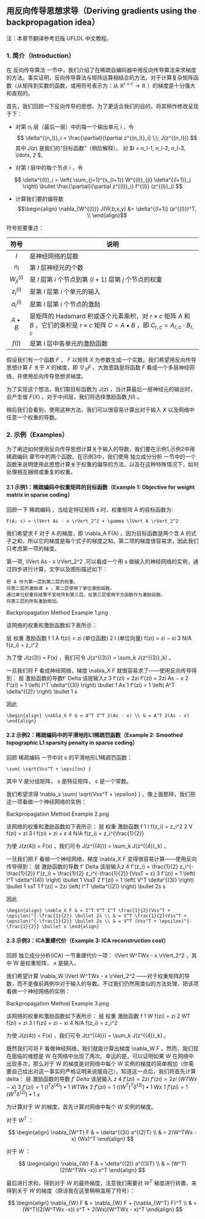 ## 用反向传导思想求导（Deriving gradients using the backpropagation idea）

注：本章节翻译参考旧版 UFLDL 中文教程。

### 1. 简介（Introduction）

在 反向传导算法 一节中，我们介绍了在稀疏自编码器中用反向传导算法来求梯度的方法。事实证明，反向传导算法与矩阵运算相结合的方法，对于计算复杂矩阵函数（从矩阵到实数的函数，或用符号表示为：从 $\mathbb{R}^{r \times c} \rightarrow \mathbb{R}$ ）的梯度是十分强大和直观的。

首先，我们回顾一下反向传导的思想，为了更适合我们的目的，将其稍作修改呈现于下：

* 对第 $n_l$ 层（最后一层）中的每一个输出单元 $i$ ，令
$$
\delta^{(n_l)}_i = \frac{\partial}{\partial z^{(n_l)}_i} \;\; J(z^{(n_l)})
$$
其中 $J(z)$ 是我们的“目标函数”（稍后解释）。
对 $l = n_l-1, n_l-2, n_l-3, \ldots, 2 $,

* 对第 $l$ 层中的每个节点 $i$ ，令

$$
\delta^{(l)}_i = \left( \sum_{j=1}^{s_{l+1}} W^{(l)}_{ji} \delta^{(l+1)}_j \right) \bullet \frac{\partial}{\partial z^{(l)}_i} f^{(l)} (z^{(l)}_i)
$$

* 计算我们要的偏导数
$$\begin{align}
\nabla_{W^{(l)}} J(W,b;x,y) &= \delta^{(l+1)} (a^{(l)})^T, \\
\end{align}$$

符号扼要重述：

|符号 |说明 |
| :------------: |---------------------------------------|
| $l$            | 是神经网络的层数|
| $n_l$          | 第 $l$ 层神经元的个数|
| $W^{(l)}_{ji}$ |是 $l$ 层第 $i$ 个节点到第 $(l + 1)$ 层第 $j$ 个节点的权重|
| $z^{(l)}_i$    |是第 $l$ 层第 $i$ 个单元的输入|
| $a^{(l)}_i$    |是第 $l$ 层第 $i$ 个节点的激励|
| $A \bullet B$  |是矩阵的 Hadamard 积或逐个元素乘积，对 $r \times c$ 矩阵 $A$ 和 $B$ ，它们的乘积是 $r \times c$ 矩阵 $C = A \bullet B$ ，即 $C_{r, c} = A_{r, c} \cdot B_{r, c}$ |
| $f(l)$         | 是第 $l$ 层中各单元的激励函数 |

假设我们有一个函数 $F$ ， $F$ 以矩阵 $X$ 为参数生成一个实数。我们希望用反向传导思想计算 $F$ 关于 $X$ 的梯度，即 $\nabla_X F$ 。大致思路是将函数 $F$ 看成一个多层神经网络，并使用反向传导思想求梯度。

为了实现这个想法，我们取目标函数为 $J(z)$ ，当计算最后一层神经元的输出时，会产生值 $F(X)$ 。对于中间层，我们将选择激励函数 $f(l)$ 。

稍后我们会看到，使用这种方法，我们可以很容易计算出对于输入 $X$ 以及网络中任意一个权重的导数。


### 2. 示例（Examples）

为了阐述如何使用反向传导思想计算关于输入的导数，我们要在示例1,示例2中用 稀疏编码 章节中的两个函数。在示例3中，我们使用 独立成分分析 一节中的一个函数来说明使用此思想计算关于权重的偏导的方法，以及在这种特殊情况下，如何处理相互捆绑或重复的权重。


#### 2.1 示例1：稀疏编码中权重矩阵的目标函数（Example 1: Objective for weight matrix in sparse coding）

回顾一下 稀疏编码 ，当给定特征矩阵 s 时，权重矩阵 A 的目标函数为:

    F(A; s) = \lVert As - x \rVert_2^2 + \gamma \lVert A \rVert_2^2 


我们希望求 F 对于 A 的梯度，即 \nabla_A F(A) 。因为目标函数是两个含 A 的式子之和，所以它的梯度是每个式子的梯度之和。第二项的梯度很容易求，因此我们只考虑第一项的梯度。


第一项, \lVert As - x \rVert_2^2 ,可以看成一个用 s 做输入的神经网络的实例，通过四步进行计算，文字以及图形描述如下：

    把 A 作为第一层到第二层的权重。
    将第二层的激励减 x ，第二层使用了单位激励函数。
    通过单位权重将结果不变地传到第三层。在第三层使用平方函数作为激励函数。
    将第三层的所有激励相加。 

Backpropagation Method Example 1.png


该网络的权重和激励函数如下表所示： 

层	权重	激励函数 f
1 	A 	f(zi) = zi (单位函数)
2 	I (单位向量) 	f(zi) = zi − xi
3 	N/A 	f(z_i) = z_i^2

为了使 J(z(3)) = F(x) ，我们可令 J(z^{(3)}) = \sum_k J(z^{(3)}_k) 。

一旦我们将 F 看成神经网络，梯度 \nabla_X F 就很容易求了——使用反向传导得到：
层	激励函数的导数f'	Delta	该层输入z
3 	f'(zi) = 2zi 	f'(zi) = 2zi 	As − x
2 	f'(zi) = 1 	\left( I^T \delta^{(3)} \right) \bullet 1 	As
1 	f'(zi) = 1 	\left( A^T \delta^{(2)} \right) \bullet 1 	s


因此

    \begin{align} \nabla_X F & = A^T I^T 2(As - x) \\ & = A^T 2(As - x) \end{align} 


#### 2.2 示例2：稀疏编码中的平滑地形L1稀疏罚函数（Example 2: Smoothed topographic L1 sparsity penalty in sparse coding）

回顾 稀疏编码 一节中对 s 的平滑地形L1稀疏罚函数：

    \sum{ \sqrt{Vss^T + \epsilon} } 

其中 V 是分组矩阵， s 是特征矩阵， ε 是一个常数。

我们希望求得 \nabla_s \sum{ \sqrt{Vss^T + \epsilon} } 。像上面那样，我们把这一项看做一个神经网络的实例：

Backpropagation Method Example 2.png


该网络的权重和激励函数如下表所示：
层	权重	激励函数 f
1 	I 	f(z_i) = z_i^2
2 	V 	f(zi) = zi
3 	I 	f(zi) = zi + ε
4 	N/A 	f(z_i) = z_i^{\frac{1}{2}}


为使 J(z(4)) = F(x) ，我们可令 J(z^{(4)}) = \sum_k J(z^{(4)}_k) 。

一旦我们把 F 看做一个神经网络，梯度 \nabla_X F 变得很容易计算——使用反向传导得到：
层	激励函数的导数 f' 	Delta	该层输入z
4 	f'(z_i) = \frac{1}{2} z_i^{-\frac{1}{2}} 	f'(z_i) = \frac{1}{2} z_i^{-\frac{1}{2}} 	(VssT + ε)
3 	f'(zi) = 1 	\left( I^T \delta^{(4)} \right) \bullet 1 	VssT
2 	f'(zi) = 1 	\left( V^T \delta^{(3)} \right) \bullet 1 	ssT
1 	f'(zi) = 2zi 	\left( I^T \delta^{(2)} \right) \bullet 2s 	s


因此

    \begin{align} \nabla_X F & = I^T V^T I^T \frac{1}{2}(Vss^T + \epsilon)^{-\frac{1}{2}} \bullet 2s \\ & = V^T \frac{1}{2}(Vss^T + \epsilon)^{-\frac{1}{2}} \bullet 2s \\ & = V^T (Vss^T + \epsilon)^{-\frac{1}{2}} \bullet s \end{align} 


#### 2.3 示例3：ICA重建代价（Example 3: ICA reconstruction cost）

回顾 独立成分分析(ICA) 一节重建代价一项： \lVert W^TWx - x \rVert_2^2 ，其中 W 是权重矩阵， x 是输入。

我们希望计算 \nabla_W \lVert W^TWx - x \rVert_2^2 ——对于权重矩阵的导数，而不是像前两例中对于输入的导数。不过我们仍然用类似的方法处理，把该项看做一个神经网络的实例：

Backpropagation Method Example 3.png


该网络的权重和激励函数如下表所示：
层	权重	激励函数 f
1 	W 	f(zi) = zi
2 	WT 	f(zi) = zi
3 	I 	f(zi) = zi − xi
4 	N/A 	f(z_i) = z_i^2

为使 J(z(4)) = F(x) ，我们可令 J(z^{(4)}) = \sum_k J(z^{(4)}_k) 。

既然我们可将 F 看做神经网络，我们就能计算出梯度 \nabla_W F 。然而，我们现在面临的难题是 W 在网络中出现了两次。幸运的是，可以证明如果 W 在网络中出现多次，那么对于 W 的梯度是对网络中每个 W 实例的梯度的简单相加（你需要自己给出对这一事实的严格证明来说服自己）。知道这一点后，我们将首先计算delta：
层	激励函数的导数 $f'$ 	$Delta$	该层输入 $z$
4 	$f'(zi) = 2zi$ 	$f'(zi) = 2zi$ 	$(WTWx − x)$
3 	$f'(zi) = 1$ 	$\left( I^T \delta^{(4)} \right) \bullet 1$ 	$WTWx$
2 	$f'(zi) = 1$ 	$\left( (W^T)^T \delta^{(3)} \right) \bullet 1$ 	$Wx$
1 	$f'(zi) = 1$ 	$\left( W^T \delta^{(2)} \right) \bullet 1$ 	$x$

为计算对于 $W$ 的梯度，首先计算对网络中每个 $W$ 实例的梯度。

对于 $W^T$ ：

$$
\begin{align}
\nabla_{W^T} F & = \delta^{(3)} a^{(2)T} \\
& = 2(W^TWx - x) (Wx)^T
\end{align}
$$

对于 $W$ ：

$$
\begin{align}
\nabla_{W} F & = \delta^{(2)} a^{(1)T} \\
& = (W^T)(2(W^TWx -x)) x^T
\end{align}
$$

最后进行求和，得到对于 $W$ 的最终梯度，注意我们需要对 $W^T$ 梯度进行转置，来得到关于 $W$ 的梯度（原谅我在这里稍稍滥用了符号）：

$$
\begin{align}
\nabla_{W} F & = \nabla_{W} F + (\nabla_{W^T} F)^T \\ & = (W^T)(2(W^TWx -x)) x^T + 2(Wx)(W^TWx - x)^T
\end{align}
$$
